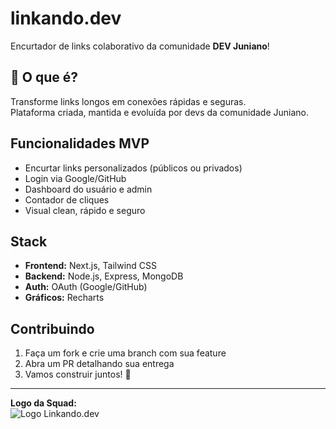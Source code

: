 # linkando.dev

Encurtador de links colaborativo da comunidade **DEV Juniano**!

## 🚀 O que é?

Transforme links longos em conexões rápidas e seguras.  
Plataforma criada, mantida e evoluída por devs da comunidade Juniano.

## Funcionalidades MVP
- Encurtar links personalizados (públicos ou privados)
- Login via Google/GitHub
- Dashboard do usuário e admin
- Contador de cliques
- Visual clean, rápido e seguro

## Stack
- **Frontend:** Next.js, Tailwind CSS
- **Backend:** Node.js, Express, MongoDB
- **Auth:** OAuth (Google/GitHub)
- **Gráficos:** Recharts

## Contribuindo
1. Faça um fork e crie uma branch com sua feature
2. Abra um PR detalhando sua entrega
3. Vamos construir juntos! 💛

---

**Logo da Squad:**  
![Logo Linkando.dev](public/logo.png)
